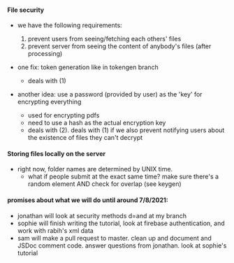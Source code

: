 #### File security
- we have the following requirements:
  1. prevent users from seeing/fetching each others' files
  2. prevent server from seeing the content of anybody's files (after processing)

- one fix: token generation like in tokengen branch
  - deals with (1)
- another idea: use a password (provided by user) as the 'key' for encrypting everything
  - used for encrypting pdfs
  - need to use a hash as the actual encryption key
  - deals with (2). deals with (1) if we also prevent notifying users about the existence of files they can't decrypt

#### Storing files locally on the server
- right now, folder names are determined by UNIX time.
  - what if people submit at the exact same time? make sure there's a random element AND check for overlap (see keygen)

#### promises about what we will do until around 7/8/2021:
- jonathan will look at security methods d=and at my branch
- sophie will finish writing the tutorial, look at firebase authentication, and work with rabih's xml data
- sam will make a pull request to master. clean up and document and JSDoc comment code. answer questions from jonathan. look at sophie's tutorial
